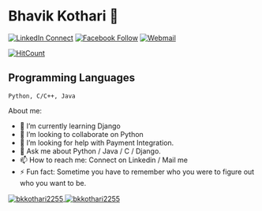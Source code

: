 
<!--
**bkkothari2255/bkkothari2255** is a ✨ _special_ ✨ repository because its `README.md` (this file) appears on your GitHub profile.

Here are some ideas to get you started:

- 🔭 I’m currently working on ...
- 🌱 I’m currently learning ...
- 👯 I’m looking to collaborate on ...
- 🤔 I’m looking for help with ...
- 💬 Ask me about ...
- 📫 How to reach me: ...
- 😄 Pronouns: ...
- ⚡ Fun fact: ...
-->
# Bhavik Kothari 👋

[![LinkedIn Connect](https://img.shields.io/badge/%20-Connect-black?color=14171A&labelColor=212121&logo=linkedin&logoColor=ffffff)](https://www.linkedin.com/in/bkkothari2255/)
[![Facebook Follow](https://img.shields.io/badge/%20-Connect-black?color=14171A&labelColor=1976d2&logo=facebook&logoColor=ffffff)](https://www.facebook.com/bkkothari2255/)
[![Webmail](https://img.shields.io/badge/%20-Web%20Mail-black?color=141700&labelColor=ef5150&logo=gmail&logoColor=ffffff)](http://webmail.bkkothari2255.tech/)

[![HitCount](https://hits.dwyl.com/bkkothari2255/bkkothari2255.svg?style=flat)](http://hits.dwyl.com/bkkothari2255/bkkothari2255)

## Programming Languages

```
Python, C/C++, Java
```

About me:


- 🌱 I’m currently learning Django
- 👯 I’m looking to collaborate on Python
- 🤔 I’m looking for help with Payment Integration.
- 💬 Ask me about Python / Java / C / Django.
- 📫 How to reach me: Connect on Linkedin / Mail me
- ⚡ Fun fact: Sometime you have to remember who you were to figure out who you want to be.


<a href="">
  <img align="center" src="https://github-readme-stats.vercel.app/api?username=bkkothari2255&show_icons=true&theme=radical" alt="bkkothari2255"/>
</a>
<a href="">
  <img align="center" src="https://github-readme-stats.vercel.app/api/top-langs/?username=bkkothari2255&layout=compact&theme=radical" alt="bkkothari2255"/>
</a>
